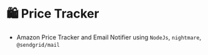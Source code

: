 # 🛍 Price Tracker
- Amazon Price Tracker and Email Notifier using `NodeJs`, `nightmare`, `@sendgrid/mail`
